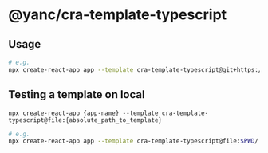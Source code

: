 # @yanc/cra-template-typescript

## Usage

```sh
# e.g.
npx create-react-app app --template cra-template-typescript@git+https://github.com/aistyler/yanc-cra-templates.git#workspace=cra-template-typescript
```

## Testing a template on local

```npx create-react-app {app-name} --template cra-template-typescript@file:{absolute_path_to_template}```

```sh
# e.g.
npx create-react-app app --template cra-template-typescript@file:$PWD/../packages/cra-template-typescript
```
